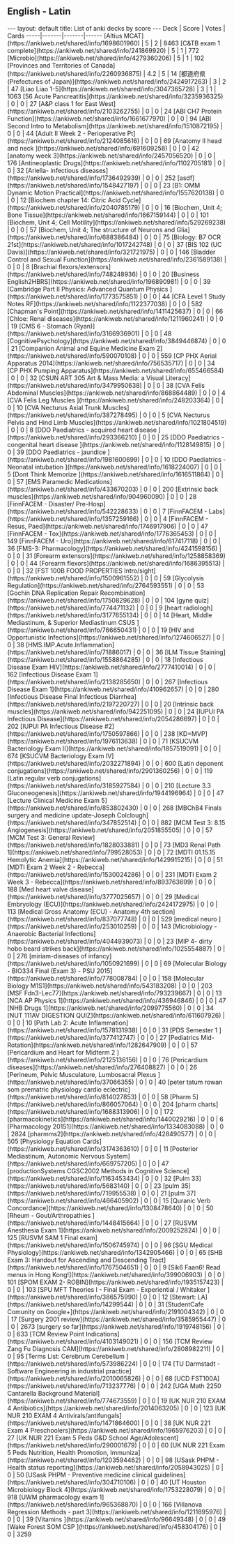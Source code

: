 <h2>English  -  Latin</h2>
---
layout: default
title: List of anki decks by score
---
Deck | Score | Votes | Cards
-----|-------|-------|------
[Altius MCAT](https://ankiweb.net/shared/info/1698601960) | 5 | 2 | 8463
[C&TB exam 1 complete](https://ankiweb.net/shared/info/241869920) | 5 | 1 | 772
[Microbio](https://ankiweb.net/shared/info/4279360206) | 5 | 1 | 102
[Provinces and Territories of Canada](https://ankiweb.net/shared/info/2260936875) | 4.2 | 5 | 14
[都道府県 (Prefectures of Japan)](https://ankiweb.net/shared/info/2424917263) | 3 | 2 | 47
[Liao Liao 1-5](https://ankiweb.net/shared/info/3047365728) | 3 | 1 | 1063
[56 Acute Pancreatitis](https://ankiweb.net/shared/info/3235936325) | 0 | 0 | 27
[A&P class 1 for East West](https://ankiweb.net/shared/info/2103262755) | 0 | 0 | 24
[ABI CH7 Protein Function](https://ankiweb.net/shared/info/1661677970) | 0 | 0 | 94
[ABI Second Intro to Metabolism](https://ankiweb.net/shared/info/1510872195) | 0 | 0 | 44
[Adult II Week 2 - Perioperative Pt](https://ankiweb.net/shared/info/2124085616) | 0 | 0 | 69
[Anatomy II head and neck ](https://ankiweb.net/shared/info/691609258) | 0 | 0 | 42
[anatomy week 3](https://ankiweb.net/shared/info/2457056520) | 0 | 0 | 176
[Antineoplastic Drugs](https://ankiweb.net/shared/info/1102705181) | 0 | 0 | 32
[Ariella- infectious diseases](https://ankiweb.net/shared/info/1736492939) | 0 | 0 | 252
[asdf](https://ankiweb.net/shared/info/1548427197) | 0 | 0 | 23
[B1: OMM Dynamic Motion Practical](https://ankiweb.net/shared/info/1557620138) | 0 | 0 | 12
[Biochem chapter 14: Citric Acid Cycle](https://ankiweb.net/shared/info/2040785179) | 0 | 0 | 16
[Biochem, Unit 4; Bone Tissue](https://ankiweb.net/shared/info/1667159144) | 0 | 0 | 101
[Biochem, Unit 4; Cell Motility](https://ankiweb.net/shared/info/529269238) | 0 | 0 | 57
[Biochem, Unit 4; The structure of Neurons and Glia](https://ankiweb.net/shared/info/688386484) | 0 | 0 | 75
[Biology: B7 OCR 21st](https://ankiweb.net/shared/info/1017242748) | 0 | 0 | 37
[BIS 102 (UC Davis)](https://ankiweb.net/shared/info/321721975) | 0 | 0 | 146
[Bladder Control and Sexual Function](https://ankiweb.net/shared/info/2361589138) | 0 | 0 | 8
[Brachial flexors/extensors](https://ankiweb.net/shared/info/748248936) | 0 | 0 | 20
[Business English2HBRS](https://ankiweb.net/shared/info/196890981) | 0 | 0 | 39
[Cambridge Part II Physics: Advanced Quantum Physics ](https://ankiweb.net/shared/info/1773575851) | 0 | 0 | 44
[CFA Level 1 Study Notes RF](https://ankiweb.net/shared/info/1122377038) | 0 | 0 | 582
[Chapman's Point](https://ankiweb.net/shared/info/1411425637) | 0 | 0 | 66
[Chloe: Renal diseases](https://ankiweb.net/shared/info/1211960241) | 0 | 0 | 19
[CMS 6 - Stomach (Ryan)](https://ankiweb.net/shared/info/3166936901) | 0 | 0 | 48
[CognitivePsychology](https://ankiweb.net/shared/info/3849446874) | 0 | 0 | 21
[Companion Animal and Equine Medicine Exam 2](https://ankiweb.net/shared/info/590070108) | 0 | 0 | 559
[CP PHX Aerial Apparatus 2014](https://ankiweb.net/shared/info/756535717) | 0 | 0 | 34
[CP PHX Pumping Apparatus](https://ankiweb.net/shared/info/655466584) | 0 | 0 | 32
[CSUN ART 305 Art & Mass Media: a Visual Literacy](https://ankiweb.net/shared/info/3479950638) | 0 | 0 | 38
[CVA Felis Abdominal Muscles](https://ankiweb.net/shared/info/868864489) | 0 | 0 | 4
[CVA Felis Leg Muscles ](https://ankiweb.net/shared/info/248203364) | 0 | 0 | 10
[CVA Necturus Axial Trunk Muscles](https://ankiweb.net/shared/info/387278495) | 0 | 0 | 5
[CVA Necturus Pelvis and Hind Limb Muscles](https://ankiweb.net/shared/info/1021804519) | 0 | 0 | 8
[DDO Paediatrics - acquired heart disease ](https://ankiweb.net/shared/info/293366210) | 0 | 0 | 25
[DDO Paediatrics - congenital heart disease ](https://ankiweb.net/shared/info/1128149815) | 0 | 0 | 39
[DDO Paediatrics - jaundice ](https://ankiweb.net/shared/info/1981600699) | 0 | 0 | 10
[DDO Paediatrics - Neonatal intubation ](https://ankiweb.net/shared/info/1618224007) | 0 | 0 | 5
[Dont Think Memorize ](https://ankiweb.net/shared/info/1616511864) | 0 | 0 | 57
[EMS Paramedic Medications](https://ankiweb.net/shared/info/433670203) | 0 | 0 | 200
[Extrinsic back muscles](https://ankiweb.net/shared/info/904960090) | 0 | 0 | 28
[FinnFACEM - Disaster/ Pre-Hosp](https://ankiweb.net/shared/info/542228633) | 0 | 0 | 7
[FinnFACEM - Labs](https://ankiweb.net/shared/info/1357259166) | 0 | 0 | 4
[FinnFACEM - Resus, Paed](https://ankiweb.net/shared/info/1746917906) | 0 | 0 | 47
[FinnFACEM - Tox](https://ankiweb.net/shared/info/1776365453) | 0 | 0 | 149
[FinnFACEM - Uro](https://ankiweb.net/shared/info/617417118) | 0 | 0 | 36
[FMS-3: Pharmacology](https://ankiweb.net/shared/info/4241598156) | 0 | 0 | 31
[Forearm extensors](https://ankiweb.net/shared/info/1258858369) | 0 | 0 | 44
[Forearm flexors](https://ankiweb.net/shared/info/1686395513) | 0 | 0 | 32
[FST 100B FOOD PROPERTIES Intro/sight](https://ankiweb.net/shared/info/1500961552) | 0 | 0 | 59
[Glycolysis Regulation](https://ankiweb.net/shared/info/2764593551) | 0 | 0 | 53
[Gochin DNA Replication Repair Recombination](https://ankiweb.net/shared/info/1750829628) | 0 | 0 | 104
[gyne quiz](https://ankiweb.net/shared/info/774471132) | 0 | 0 | 9
[heart radiologh](https://ankiweb.net/shared/info/3177655134) | 0 | 0 | 14
[Heart, Middle Mediastinum, & Superior Mediastinum CSUS ](https://ankiweb.net/shared/info/766650431) | 0 | 0 | 19
[HIV and Opportunistic Infections](https://ankiweb.net/shared/info/1274606527) | 0 | 0 | 38
[HMS.IMP.Acute.Inflammation](https://ankiweb.net/shared/info/71886017) | 0 | 0 | 36
[ILM Tissue Staining](https://ankiweb.net/shared/info/1558864285) | 0 | 0 | 18
[Infectious Disease Exam  HIV](https://ankiweb.net/shared/info/2777410014) | 0 | 0 | 162
[Infectious Disease Exam 1](https://ankiweb.net/shared/info/2138285650) | 0 | 0 | 267
[Infectious Disease Exam 1](https://ankiweb.net/shared/info/410962657) | 0 | 0 | 280
[Infectious Disease Final Infectious Diarrhea](https://ankiweb.net/shared/info/2197220727) | 0 | 0 | 20
[Intrinsic back muscles](https://ankiweb.net/shared/info/942251095) | 0 | 0 | 24
[IUPUI PA Infectious Disease](https://ankiweb.net/shared/info/2054286697) | 0 | 0 | 202
[IUPUI PA Infectious Disease #2](https://ankiweb.net/shared/info/1750597866) | 0 | 0 | 238
[KD=MVP](https://ankiweb.net/shared/info/1976113638) | 0 | 0 | 71
[KSUCVM Bacteriology Exam II](https://ankiweb.net/shared/info/1857519091) | 0 | 0 | 674
[KSUCVM Bacteriology Exam IV](https://ankiweb.net/shared/info/2032271894) | 0 | 0 | 600
[Latin deponent conjugations](https://ankiweb.net/shared/info/2901360256) | 0 | 0 | 119
[Latin regular verb conjugations](https://ankiweb.net/shared/info/3185927584) | 0 | 0 | 210
[Lecture 3.3 Gluconeogenesis](https://ankiweb.net/shared/info/1944196964) | 0 | 0 | 47
[Lecture Clinical Medicine Exam 5](https://ankiweb.net/shared/info/853802430) | 0 | 0 | 268
[MBChB4 Finals surgery and medicine update-Joseph Colclough](https://ankiweb.net/shared/info/347852514) | 0 | 0 | 882
[MCM Test 3: 8.15 Angiogenesis](https://ankiweb.net/shared/info/2051855505) | 0 | 0 | 57
[MCM Test 3: General Review](https://ankiweb.net/shared/info/1828033881) | 0 | 0 | 73
[MD3 Renal Path 1](https://ankiweb.net/shared/info/799528053) | 0 | 0 | 72
[MDTI 01.15.15 Hemolytic Anemia](https://ankiweb.net/shared/info/1429915215) | 0 | 0 | 51
[MDTI Exam 2 Week 2 - Rebecca](https://ankiweb.net/shared/info/1530024286) | 0 | 0 | 231
[MDTI Exam 2 Week 3 - Rebecca](https://ankiweb.net/shared/info/893763699) | 0 | 0 | 188
[Med heart valve disease](https://ankiweb.net/shared/info/3777025657) | 0 | 0 | 29
[Medical Embryology (ECU)](https://ankiweb.net/shared/info/2424172975) | 0 | 0 | 113
[Medical Gross Anatomy (ECU) - Anatomy 4th section](https://ankiweb.net/shared/info/837077748) | 0 | 0 | 529
[medical neuro ](https://ankiweb.net/shared/info/253010259) | 0 | 0 | 143
[Microbiology - Anaerobic Bacterial Infections](https://ankiweb.net/shared/info/4044939073) | 0 | 0 | 23
[MIP 4- dirty hobo beard strikes back](https://ankiweb.net/shared/info/1025554887) | 0 | 0 | 276
[miriam-diseases of infancy](https://ankiweb.net/shared/info/1050921699) | 0 | 0 | 69
[Molecular Biology - BIO334 Final (Exam 3) - PSU 2015](https://ankiweb.net/shared/info/778008784) | 0 | 0 | 158
[Molecular Biology M1S1](https://ankiweb.net/shared/info/543183208) | 0 | 0 | 203
[MSF Fdn3-Lec77](https://ankiweb.net/shared/info/793239667) | 0 | 0 | 13
[NCA AP Physics 1](https://ankiweb.net/shared/info/436946846) | 0 | 0 | 47
[NHB Drugs 1](https://ankiweb.net/shared/info/2099775560) | 0 | 0 | 34
[NUT 111AV DIGESTION QUIZ](https://ankiweb.net/shared/info/611607926) | 0 | 0 | 10
[Path Lab 2: Acute Inflammation](https://ankiweb.net/shared/info/1578131938) | 0 | 0 | 31
[PDS Semester 1 ](https://ankiweb.net/shared/info/377412747) | 0 | 0 | 27
[Pediatrics Mid-Rotation](https://ankiweb.net/shared/info/1282647909) | 0 | 0 | 57
[Pericardium and Heart for Midterm 2 ](https://ankiweb.net/shared/info/2125136156) | 0 | 0 | 76
[Pericardium diseases](https://ankiweb.net/shared/info/276408827) | 0 | 0 | 26
[Perineum, Pelvic Musculature, Lumbosacral Plexus ](https://ankiweb.net/shared/info/37066355) | 0 | 0 | 40
[peter tatum rowan som prematric physiology cardio eclectric](https://ankiweb.net/shared/info/814027853) | 0 | 0 | 58
[Pharm 5](https://ankiweb.net/shared/info/866057064) | 0 | 0 | 204
[pharm charts](https://ankiweb.net/shared/info/1688313906) | 0 | 0 | 172
[pharmacokinetics](https://ankiweb.net/shared/info/1440029216) | 0 | 0 | 6
[Pharmacology 20151](https://ankiweb.net/shared/info/1334083088) | 0 | 0 | 2824
[pharmms2](https://ankiweb.net/shared/info/428490577) | 0 | 0 | 505
[Physiology Equation Cards](https://ankiweb.net/shared/info/3174363610) | 0 | 0 | 11
[Posterior Mediastinum, Autonomic Nervous System](https://ankiweb.net/shared/info/669757205) | 0 | 0 | 47
[productionSystems CGSC2002 Methods in Cognitive Science](https://ankiweb.net/shared/info/1163453434) | 0 | 0 | 32
[Pulm 33](https://ankiweb.net/shared/info/5683140) | 0 | 0 | 23
[pulm 35](https://ankiweb.net/shared/info/719955538) | 0 | 0 | 21
[pulm 37](https://ankiweb.net/shared/info/466405902) | 0 | 0 | 15
[Quranic Verb Concordance](https://ankiweb.net/shared/info/1308478640) | 0 | 0 | 50
[Rheum - Gout/Arthropathies ](https://ankiweb.net/shared/info/1448415664) | 0 | 0 | 27
[RUSVM Anesthesia Exam 1](https://ankiweb.net/shared/info/2009252824) | 0 | 0 | 125
[RUSVM SAM 1 Final exam](https://ankiweb.net/shared/info/1506745974) | 0 | 0 | 96
[SGU Medical Physiology](https://ankiweb.net/shared/info/1342905466) | 0 | 0 | 65
[SHB Exam 3: Handout for Ascending and Descending Tract](https://ankiweb.net/shared/info/1767504651) | 0 | 0 | 9
[Sik6 Faan6! Read menus in Hong Kong!](https://ankiweb.net/shared/info/399006903) | 0 | 0 | 101
[SPOM EXAM 2- ROBIN](https://ankiweb.net/shared/info/1935157423) | 0 | 0 | 103
[SPU MFT Theories I - Final Exam - Experiential / Whitaker ](https://ankiweb.net/shared/info/386575990) | 0 | 0 | 12
[Stewart: LA](https://ankiweb.net/shared/info/14299544) | 0 | 0 | 31
[StudentCafe Comunity on Google+](https://ankiweb.net/shared/info/2191004342) | 0 | 0 | 17
[Surgery 2001 review](https://ankiweb.net/shared/info/3585955447) | 0 | 0 | 2673
[surgery so far](https://ankiweb.net/shared/info/1919748156) | 0 | 0 | 633
[TCM Review Point Indications](https://ankiweb.net/shared/info/4103149021) | 0 | 0 | 156
[TCM Review Zang Fu Diagnosis CAM](https://ankiweb.net/shared/info/2808982211) | 0 | 0 | 95
[Terms List: Cerebrum Cerebellum ](https://ankiweb.net/shared/info/573986224) | 0 | 0 | 174
[TU Darmstadt - Software Engineering in industrial practice](https://ankiweb.net/shared/info/2010065826) | 0 | 0 | 68
[UCD FST100A](https://ankiweb.net/shared/info/713237776) | 0 | 0 | 242
[UGA Math 2250 Cantarella Background Material](https://ankiweb.net/shared/info/774673559) | 0 | 0 | 19
[UK NUR 210 EXAM 4 Antibiotics](https://ankiweb.net/shared/info/2014063205) | 0 | 0 | 123
[UK NUR 210 EXAM 4 Antivirals/antifungals](https://ankiweb.net/shared/info/1471864600) | 0 | 0 | 38
[UK NUR 221 Exam 4 Preschoolers](https://ankiweb.net/shared/info/1965976203) | 0 | 0 | 27
[UK NUR 221 Exam 5 Peds G&D School Age/Adolescent](https://ankiweb.net/shared/info/290001679) | 0 | 0 | 60
[UK NUR 221 Exam 5 Peds Nutrition, Health Promotion, Immuniza](https://ankiweb.net/shared/info/1203594462) | 0 | 0 | 98
[USask PHPM - Health status reporting](https://ankiweb.net/shared/info/2058943025) | 0 | 0 | 50
[USask PHPM - Preventive medicine clinical guidelines](https://ankiweb.net/shared/info/304710106) | 0 | 0 | 40
[UT Houston Microbiology Block 4](https://ankiweb.net/shared/info/1753228079) | 0 | 0 | 918
[UWM pharmacology exam 1](https://ankiweb.net/shared/info/965368870) | 0 | 0 | 166
[Villanova Regression Methods - part 3](https://ankiweb.net/shared/info/1211895976) | 0 | 0 | 39
[Vitamins ](https://ankiweb.net/shared/info/96649348) | 0 | 0 | 49
[Wake Forest SOM CSP ](https://ankiweb.net/shared/info/458304176) | 0 | 0 | 3259
